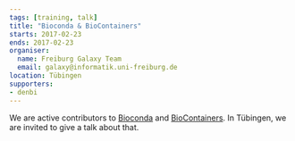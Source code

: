 ```yaml
---
tags: [training, talk]
title: "Bioconda & BioContainers"
starts: 2017-02-23
ends: 2017-02-23
organiser:
  name: Freiburg Galaxy Team
  email: galaxy@informatik.uni-freiburg.de
location: Tübingen
supporters:
- denbi
---
```


We are active contributors to [Bioconda](https://bioconda.github.io/) and [BioContainers](https://biocontainers.pro/). In Tübingen, we are invited to give a talk about that.

